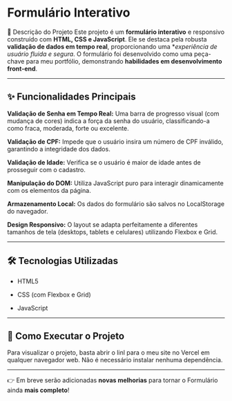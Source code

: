 # **Formulário Interativo**
📝 Descrição do Projeto
Este projeto é um **formulário interativo** e responsivo construído com **HTML, CSS e JavaScript**. Ele se destaca pela robusta **validação de dados em tempo real**, proporcionando uma **experiência de usuário fluida e segura*. O formulário foi desenvolvido como uma peça-chave para meu portfólio, demonstrando **habilidades em desenvolvimento front-end**.

---

## ✨ **Funcionalidades Principais**
**Validação de Senha em Tempo Real:** Uma barra de progresso visual (com mudança de cores) indica a força da senha do usuário, classificando-a como fraca, moderada, forte ou excelente.

**Validação de CPF:** Impede que o usuário insira um número de CPF inválido, garantindo a integridade dos dados.

**Validação de Idade:** Verifica se o usuário é maior de idade antes de prosseguir com o cadastro.

**Manipulação do DOM:** Utiliza JavaScript puro para interagir dinamicamente com os elementos da página.

**Armazenamento Local:** Os dados do formulário são salvos no LocalStorage do navegador.

**Design Responsivo:** O layout se adapta perfeitamente a diferentes tamanhos de tela (desktops, tablets e celulares) utilizando Flexbox e Grid.

---

## 🛠️ **Tecnologias Utilizadas**
  - HTML5

  - CSS (com Flexbox e Grid)

  - JavaScript

---

## 🚀 **Como Executar o Projeto**
Para visualizar o projeto, basta abrir o linl para o meu site no Vercel em qualquer navegador web. Não é necessário instalar nenhuma dependência.

---

👉 Em breve serão adicionadas **novas melhorias** para tornar o Formulário ainda **mais completo**!
